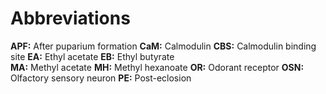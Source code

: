# Abbreviations
**APF:** After puparium formation
**CaM:** Calmodulin
**CBS:** Calmodulin binding site
**EA:** Ethyl acetate
**EB:** Ethyl butyrate  
**MA:** Methyl acetate
**MH:** Methyl hexanoate
**OR:** Odorant receptor
**OSN:** Olfactory sensory neuron
**PE:** Post-eclosion